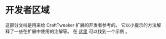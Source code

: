 # 开发者区域

这部分文档是用来给 CraftTweaker 扩展的开发者参考的。
它以小提示的方法解释了一些在扩展中使用的注解等。
在 [这里](https://github.com/jaredlll08/CraftTweaker/tree/1.12/CraftTweaker2-MC1120-Tests) 可以找到一个示例 。
